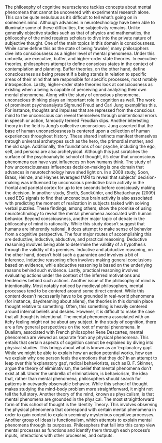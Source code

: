 The philosophy of cognitive neuroscience tackles concepts about mental phenomena that cannot be uncovered with experimental research alone. This can be quite nebulous as it’s difficult to tell what’s going on in someone’s mind. Although advances in neurotechnology have been able to illuminate some of these difficulties, the subjectivity remains. Unlike generally objective studies such as that of physics and mathematics, the philosophy of the mind requires scholars to dive into the private nature of subjective thought.
One of the main topics in this domain is consciousness. While some define this as the state of being ‘awake’, many philosophers dive into consciousness as a higher level of mental phenomena. Under this umbrella, are executive, buffer, and higher-order state theories. In executive theories, philosophers attempt to define conscious states in the context of contemplation and planning. Buffer theories, on the other hand, define consciousness as being present if a being stands in relation to specific areas of their mind that are responsible for specific processes, most notably introspection. Lastly, higher-order state theories look at consciousness as existing when a being is capable of perceiving and analyzing their own mental phenomena. 
Along with the study of conscious phenomena, unconscious thinking plays an important role in cognition as well. The work of prominent psychoanalysts Sigmund Freud and Carl Jung exemplifies this. For instance, thoughts and impulses that are repressed from the conscious mind to the unconscious can reveal themselves through unintentional errors in speech or action, famously termed Freudian slips. Another interesting theory in the field is Jung’s collective unconscious. Jung asserted that the base of human unconsciousness is centered upon a collection of human experiences throughout history. These shared instincts manifest themselves through universal archetypes such as the hero, the primordial mother, and the old sage. Additionally, the foundations of our psyche, including the ego, self, and persona are also archetypical. Although this just scratches the surface of the psychoanalytic school of thought, it’s clear that unconscious phenomena can have vast influences on how humans think.
The study of how unconsciousness influences decision-making is one domain that advances in neurotechnology have shed light on. In a 2008 study, Soon, Brass, Heinze, and Haynes leveraged fMRI to reveal that subjects' decision-making was influenced by unconscious predictive brain activity in the frontal and parietal cortex for up to ten seconds before consciously making the decision. In another study, Sheth, Sandkühler, and Bhattacharya (2009) used EEG signals to find that unconscious brain activity is also associated with predicting the moment of realization in subjects tasked with solving verbal puzzles. These findings, among others, show the promise of using neurotechnology to reveal the mental phenomena associated with human behavior.
Beyond consciousness, another major topic of debate in the philosophy of mind is rationality. While this study doesn’t suggest that humans are inherently rational, it does attempt to make sense of behavior from a cognitive perspective. The four major routes of accomplishing this are deductive, inductive, abductive, and practical reasoning. Deductive reasoning involves being able to determine the validity of a hypothesis through the validity of its premises. Inductive and abductive reasoning, on the other hand, doesn’t hold such a guarantee and involves a bit of inference. Inductive reasoning often involves making general conclusions based on evidence, while abductive reasoning is based on the underlying reasons behind such evidence. Lastly, practical reasoning involves evaluating actions under the context of the inferred motivations and tendencies behind such actions. 
Another issue of the philosophy of mind is intentionality. Most notably noticed by medieval philosophers, mental processes tend to be centered around some direct content. While this content doesn’t necessarily have to be grounded in real-world phenomena (for instance, daydreaming about aliens), the theories in this domain place thought relative to something. Often, this something is heavily centered around internal beliefs and desires. However, it is difficult to make the case that all thought is intentional. The mental phenomena associated with an itchy feeling might not be about any subject.
In the study of cognition, there are a few general perspectives on the root of mental phenomena. In Dualism, associated with French philosopher Rene Descartes, mental phenomena are viewed as separate from any physical phenomena. This entails that certain aspects of cognition cannot be explained by diving into physical studies. This brings about what is known as an ‘explanatory gap’. While we might be able to explain how an action potential works, how can we explain why one person feels the emotions that they do? In an attempt to leap over this ‘explanatory gap’, radical behaviorists, such as B. F. Skinner, argue the theory of eliminativism, the belief that mental phenomena don’t exist at all. Under the umbrella of eliminativism, is behaviorism, the idea that, rather than mental phenomena, philosophers should search for patterns in outwardly observable behavior. While this school of thought makes studying the mind-body problem more straightforward, it might not tell the full story.
Another theory of the mind, known as physicalism, is that mental phenomena are grounded in the physical. The most straightforward form of this school of thought is the Identity Theory. This involves observing the physical phenomena that correspond with certain mental phenomena in order to gain context to explain seemingly mysterious cognitive processes. Another group of ideas is functionalism, which attempts to explain mental phenomena through its purposes. Philosophers that fall into this camp view mental processes as functions and identify them through each process’s inputs, interactions with other processes, and outputs.
